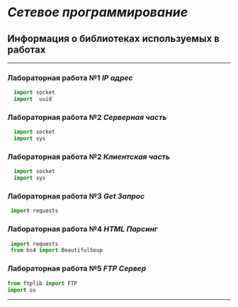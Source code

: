 # ***Сетевое программирование***
## Информация о библиотеках используемых в работах
---

### **Лабораторная работа №1** ***IP адрес***
```python
  import socket
  import  uuid
```
### **Лабораторная работа №2** ***Серверная часть***
```python
  import socket
  import sys
```
### **Лабораторная работа №2** ***Клиентская часть***
```python
  import socket
  import sys
```
### **Лабораторная работа №3** ***Get Запрос***
```python
 import requests
```
### **Лабораторная работа №4** ***HTML Парсинг***
```python
 import requests
 from bs4 import BeautifulSoup
```
### **Лабораторная работа №5** ***FTP Сервер***
```python
from ftplib import FTP
import os
```
---
